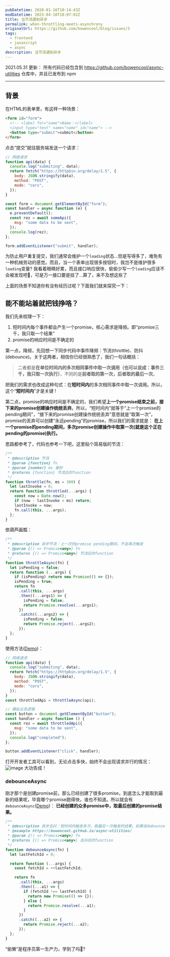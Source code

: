 ```yaml
---
pubDatetime: 2020-01-16T10:14:43Z
modDatetime: 2023-04-10T10:07:02Z
title: 当节流遇到异步
permalink: when-throttling-meets-asynchrony
originalUrl: https://github.com/bowencool/blog/issues/3
tags:
  - frontend
  - javascript
  - async
description: 当节流遇到异步
---
```


2021.05.31 更新：
所有代码已经包含到 https://github.com/bowencool/async-utilities 仓库中，并且已发布到 npm

---

<!--
第一位男子叫异步
身着西装赛徐公
他有个弟弟叫回调
但异步只爱Promise

第二位男子叫节流
是个浪漫少年
喜欢去救助加班的程序媛但更喜欢跳舞

直到有那么一天
他们决定出去闯荡世界
他们踏上了旅程
成为了人们的偶像
偶然有一天
-->

## 背景

在HTML的表单里，有这样一种场景：

```html
<form id="form">
  <!-- <label for="name">Name：</label>
  <input type="text" name="name" id="name"> -->
  <button type="submit">submit</button>
</form>
```

点击“提交”就往服务端发送一个请求：

```js
// 网络请求
function api(data) {
  console.log("submiting", data);
  return fetch("https://httpbin.org/delay/1.5", {
    body: JSON.stringify(data),
    method: "POST",
    mode: "cors",
  });
}

const form = document.getElementById("form");
const handler = async function (e) {
  e.preventDefault();
  const rez = await someApi({
    msg: "some data to be sent",
  });
  console.log(rez);
};

form.addEventListener("submit", handler);
```

为防止用户重复提交，我们通常会维护一个`loading`状态...但是写得多了，难免有一种机械劳动的感觉。而且，当一个表单出现很多按钮时，我岂不是维护很多`loading`变量? 我看着眼睛好累，而且接口响应很快，偷偷少写一个`loading`应该不会被发现吧🌚，可是万一接口要是挂了...算了，来不及想这些了

上面的场景不知道你有没有经历过呢？下面我们就来探究一下：

## 能不能站着就把钱挣咯？

我们先来梳理一下：

1. 短时间内每个事件都会产生一个promise，核心需求是降频。即“promise三千，我只取一个结果”
2. promise的响应时间是不确定的

第一点，降频，先回想一下同步代码中事件降频：节流(throttle)、防抖(debounce)。关于这两者，相信你已经很熟悉了，我们一句话概括：

> 二者都是**在单位时间内的多次相同事件中取一次调用（也可以说成：事件三千，我只取一次执行）**，不同的是**前者取的第一次，后者取的最后一次**。

把我们的需求也改成这种句式：在**短时间内**的多次相同事件中取一次调用。所以，这个“**短时间内**”才是关键 !

第二点，promise的响应时间是不确定的，我们希望**上一个promise结束之前，接下来的promise创建操作统统丢弃**。所以，“短时间内”就等于“上一个promise的pending期间”，“接下来的promise创建操作统统丢弃”意思就是“取第一次”，promise的丢弃可以创建“永远pending”的promise，所以我们的需求就是：
**在上一个promise的pending期间，多次promise创建操作中取第一次(就是这个正在pending的promise)执行。**

思路都参考了，代码也参考一下吧，这里贴个简易版的节流：

```js
/**
 * @description 节流
 * @param {function} fn
 * @param {number} ms 毫秒
 * @returns {function} 节流后的function
 */
function throttle(fn, ms = 300) {
  let lastInvoke = 0;
  return function throttled(...args) {
    const now = Date.now();
    if (now - lastInvoke < ms) return;
    lastInvoke = now;
    fn.call(this, ...args);
  };
}
```

依葫芦画瓢：

```js
/**
 * @description 异步节流：上一次的promise pending期间，不会再次触发
 * @param {() => Promise<any>} fn
 * @returns {() => Promise<any>} 节流后的function
 */
function throttleAsync(fn) {
  let isPending = false;
  return function (...args) {
    if (isPending) return new Promise(() => {});
    isPending = true;
    return fn
      .call(this, ...args)
      .then((...args1) => {
        isPending = false;
        return Promise.resolve(...args1);
      })
      .catch((...args2) => {
        isPending = false;
        return Promise.reject(...args2);
      });
  };
}
```

使用方法([Demo](https://github.com/bowencool/async-utilities/blob/main/example/components/throttleAsync.vue))：

```js
// 网络请求
function api(data) {
  console.log("submiting", data);
  return fetch("https://httpbin.org/delay/1.5", {
    body: JSON.stringify(data),
    method: "POST",
    mode: "cors",
  });
}
const throttledApi = throttleAsync(api);

// 模拟业务逻辑
const button = document.getElementById("button");
const handler = async function () {
  const rez = await throttledApi({
    msg: "some data to be sent",
  });
  console.log("completed");
};

button.addEventListener("click", handler);
```

打开开发者工具可以看到，无论点击多快，始终不会出现请求并行的情况：
![image](https://user-images.githubusercontent.com/20217146/73516882-d45bde00-4434-11ea-9cd4-0131730af133.png)
大功告成！

### debounceAsync

刚才那个是创建promise前，那么已经创建了很多promise，到底怎么才能取到最新的结果呢，毕竟哪个promise跑得快，谁也不知道。所以就会有`debounceAsync`([Demo](https://bowencool.github.io/async-utilities/))：
**已经创建的众多promise中，取最后创建的promise结果。**

```js
/**
 * @description 异步去抖：短时间内触发多次，取最后一次触发的结果。如果说debounce是发送前取最后一次输入，那么debounceAsync就是发送后取最后一次请求对应的输出。
 * @example https://bowencool.github.io/async-utilities/
 * @param {() => Promise<any>} fn
 * @returns {() => Promise<any>} 去抖后的function
 */
function debounceAsync(fn) {
  let lastFetchId = 0;

  return function (...args) {
    const fetchId = ++lastFetchId;

    return fn
      .call(this, ...args)
      .then((...a1) => {
        if (fetchId !== lastFetchId) {
          return new Promise(() => {});
        } else {
          return Promise.resolve(...a1);
        }
      })
      .catch((...a2) => {
        return Promise.reject(...a2);
      });
  };
}
```

“偷懒”是程序员第一生产力，学到了吗🤔?
